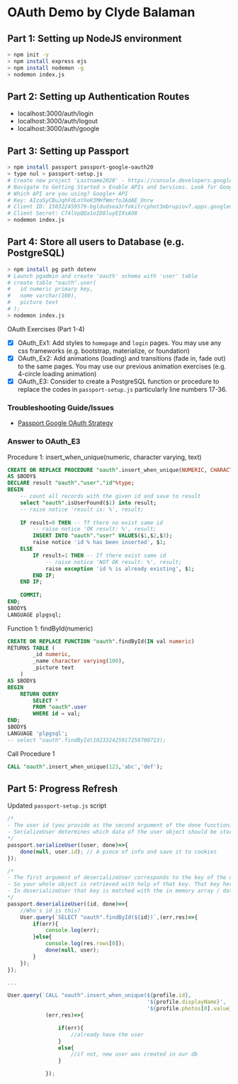 # OAuth Demo by Clyde Balaman

## Part 1: Setting up NodeJS environment
```bash
> npm init -y
> npm install express ejs
> npm install nodemon -g
> nodemon index.js
```

## Part 2: Setting up Authentication Routes
* localhost:3000/auth/login
* localhost:3000/auth/logout
* localhost:3000/auth/google

## Part 3: Setting up Passport
```bash
> npm install passport passport-google-oauth20
> type nul > passport-setup.js
# Create new project 'Lastname2020' - https://console.developers.google.com/
# Navigate to Getting Started > Enable APIs and Services. Look for Google+ API then Enable and Create Credentials. See troubleshooting guide for some guidance.
# Which API are you using? Google+ API
# Key: AIzaSyCBuJqhFdLoYXeK3MHfWmrfoJAdAE_Onrw
# Client ID: 150322459579-bgldudsea3rfokitrcphot3mbrupiov7.apps.googleusercontent.com
# Client Secret: C74lVpQQa1oID8luyEIXsAO8
> nodemon index.js
```

## Part 4: Store all users to Database (e.g. PostgreSQL)
```bash
> npm install pg path dotenv
# Launch pgadmin and create 'oauth' schema with 'user' table
# create table "oauth".user(
# 	id numeric primary key,
# 	name varchar(100),
# 	picture text
# );
> nodemon index.js
```

OAuth Exercises (Part 1-4)
- [X] OAuth_Ex1: Add styles to `homepage` and `login` pages. You may use any css frameworks (e.g. bootstrap, materialize, or foundation)
- [X] OAuth_Ex2: Add animations (loading) and transitions (fade in, fade out) to the same pages. You may use our previous animation exercises (e.g. 4-circle loading animation)
- [X] OAuth_E3: Consider to create a PostgreSQL function or procedure to replace the codes in `passport-setup.js` particularly line numbers 17-36.

### Troubleshooting Guide/Issues
* [Passport Google OAuth Strategy](https://developerhandbook.com/passport.js/how-to-add-passportjs-google-oauth-strategy/)


### Answer to OAuth_E3
Procedure 1: insert_when_unique(numeric, character varying, text)
```sql
CREATE OR REPLACE PROCEDURE "oauth".insert_when_unique(NUMERIC, CHARACTER VARYING, TEXT)    
AS $BODY$
DECLARE result "oauth"."user"."id"%type;
BEGIN
    -- count all records with the given id and save to result	
    select "oauth".isUserFound($1) into result;	
 	-- raise notice 'result is: %', result;
		
 	IF result=0 THEN -- Tf there no exist same id
		-- raise notice 'OK result: %', result;
		INSERT INTO "oauth"."user" VALUES($1,$2,$3);
		raise notice 'id % has been inserted', $1;
	ELSE 
		IF result=1 THEN -- If there exist same id
			-- raise notice 'NOT OK result: %', result;
			raise exception 'id % is already existing', $1;
		END IF;
	END IF;
 
    COMMIT;
END;
$BODY$
LANGUAGE plpgsql;
```

Function 1: findById(numeric)
```sql
CREATE OR REPLACE FUNCTION "oauth".findById(IN val numeric)
RETURNS TABLE (
		_id numeric,
		_name character varying(100),
		_picture text
	)
AS $BODY$
BEGIN
	RETURN QUERY
		SELECT *
		FROM "oauth".user 
		WHERE id = val;
END;
$BODY$
LANGUAGE 'plpgsql';
-- select "oauth".findById(102332425917258700713);
```

Call Procedure 1
```sql
CALL "oauth".insert_when_unique(123,'abc','def');
```

## Part 5: Progress Refresh

Updated ```passport-setup.js``` script
```js
/*
- The user id (you provide as the second argument of the done function) is saved in the session and is later used to retrieve the whole object via the deserializeUser function.
- SerializeUser determines which data of the user object should be stored in the session. The result of the serializeUser method is attached to the session as req.session.passport.user = {}.
*/
passport.serializeUser((user, done)=>{
    done(null, user.id); // A piece of info and save it to cookies
});

/*
- The first argument of deserializeUser corresponds to the key of the user object that was given to the done function (see serializeUser.). 
- So your whole object is retrieved with help of that key. That key here is the user id (key can be any key of the user object i.e. name,email etc). 
- In deserializeUser that key is matched with the in memory array / database or any data resource.
*/
passport.deserializeUser((id, done)=>{
    //Who's id is this?
    User.query(`SELECT "oauth".findById(${id})`,(err,res)=>{
        if(err){
            console.log(err);
        }else{
            console.log(res.rows[0]);
            done(null, user); 
        }        
    });
});

...

User.query(`CALL "oauth".insert_when_unique(${profile.id},
                                            '${profile.displayName}',
                                            '${profile.photos[0].value}');`,
            (err,res)=>{

                if(err){
                    //already have the user
                }
                else{
                    //if not, new user was created in our db
                }

            });
```